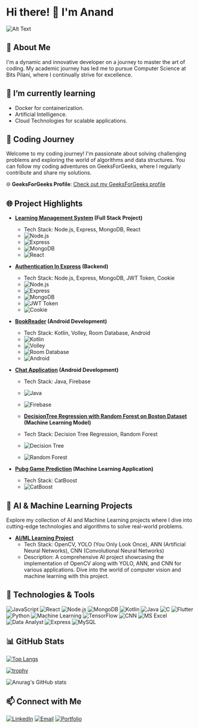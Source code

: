 # Hi there! 👋 I'm Anand

![Alt Text](https://media.tenor.com/lNtmoshuUI8AAAAi/bahroo-hacker.gif)




## 🚀 About Me
I'm a dynamic and innovative developer on a journey to master the art of coding. My academic journey has led me to pursue Computer Science at Bits Pilani, where I continually strive for excellence.

## 🌱 I’m currently learning

- Docker for containerization.
- Artificial Intelligence.
 - Cloud Technologies for scalable applications.

## 🚀 Coding Journey

Welcome to my coding journey! I'm passionate about solving challenging problems and exploring the world of algorithms and data structures. You can follow my coding adventures on GeeksForGeeks, where I regularly contribute and share my solutions.

🌐 **GeeksForGeeks Profile**: [Check out my GeeksForGeeks profile](https://auth.geeksforgeeks.org/user/anandtiwari840972) 


## 🌐 Project Highlights
- **[Learning Management System](https://github.com/anand-bits/Learning-Management-System) (Full Stack Project)**
  - Tech Stack: Node.js, Express, MongoDB, React
  - ![Node.js](https://img.shields.io/badge/Node.js-339933?style=flat&logo=node.js&logoColor=white)
  - ![Express](https://img.shields.io/badge/Express-000000?style=flat&logo=express&logoColor=white)
  - ![MongoDB](https://img.shields.io/badge/MongoDB-47A248?style=flat&logo=mongodb&logoColor=white)
  - ![React](https://img.shields.io/badge/React-61DAFB?style=flat&logo=react&logoColor=black)

- **[Authentication In Express](https://github.com/anand-bits/Authentication-In-Express) (Backend)**
  - Tech Stack: Node.js, Express, MongoDB, JWT Token, Cookie
  - ![Node.js](https://img.shields.io/badge/Node.js-339933?style=flat&logo=node.js&logoColor=white)
  - ![Express](https://img.shields.io/badge/Express-000000?style=flat&logo=express&logoColor=white)
  - ![MongoDB](https://img.shields.io/badge/MongoDB-47A248?style=flat&logo=mongodb&logoColor=white)
  - ![JWT Token](https://img.shields.io/badge/JWT%20Token-000000?style=flat&logo=json-web-tokens)
  - ![Cookie](https://img.shields.io/badge/Cookie-000000?style=flat&logo=cookie&logoColor=white)

- **[BookReader](https://github.com/anand-bits/BookReader) (Android Development)**
  - Tech Stack: Kotlin, Volley, Room Database, Android
  - ![Kotlin](https://img.shields.io/badge/Kotlin-0095D5?style=flat&logo=kotlin&logoColor=white)
  - ![Volley](https://img.shields.io/badge/Volley-4285F4?style=flat&logo=volley&logoColor=white)
  - ![Room Database](https://img.shields.io/badge/Room%20Database-4CAF50?style=flat&logo=sqlite&logoColor=white)
  - ![Android](https://img.shields.io/badge/Android-3DDC84?style=flat&logo=android&logoColor=white)

- **[Chat Application](https://github.com/anand-bits/ChatApplication) (Android Development)**
  - Tech Stack: Java, Firebase
  - ![Java](https://img.shields.io/badge/Java-007396?style=flat&logo=java&logoColor=white)
  - ![Firebase](https://img.shields.io/badge/Firebase-FFCA28?style=flat&logo=firebase&logoColor=black)
    
  - **[DecisionTree Regression with Random Forest on Boston Dataset](https://github.com/anand-bits/DecisionTree-Regression-with-Random-Forest-on-Boston-Dataset) (Machine Learning Model)**
  - Tech Stack: Decision Tree Regression, Random Forest
  - ![Decision Tree](https://img.shields.io/badge/Decision%20Tree%20Regression-5C832F?style=flat&logo=python&logoColor=white)
  - ![Random Forest](https://img.shields.io/badge/Random%20Forest-4E8C52?style=flat&logo=python&logoColor=white)


- **[Pubg Game Prediction](https://github.com/anand-bits/Pubg_Game-Prediction-) (Machine Learning Application)**
  - Tech Stack: CatBoost
  - ![CatBoost](https://img.shields.io/badge/CatBoost-FFA000?style=flat&logo=catboost&logoColor=white)
## 🤖 AI & Machine Learning Projects

Explore my collection of AI and Machine Learning projects where I dive into cutting-edge technologies and algorithms to solve real-world problems.

- **[AI/ML Learning Project](https://github.com/anand-bits/AI_ML_learning_project)**
  - Tech Stack: OpenCV, YOLO (You Only Look Once), ANN (Artificial Neural Networks), CNN (Convolutional Neural Networks)
  - Description: A comprehensive AI project showcasing the implementation of OpenCV along with YOLO, ANN, and CNN for various applications. Dive into the world of computer vision and machine learning with this project.

<!-- Add more AI and ML projects as needed -->



## 🔧 Technologies & Tools
![JavaScript](https://img.shields.io/badge/JavaScript-F7DF1E?style=flat&logo=javascript&logoColor=black)
![React](https://img.shields.io/badge/React-61DAFB?style=flat&logo=react&logoColor=black)
![Node.js](https://img.shields.io/badge/Node.js-339933?style=flat&logo=node.js&logoColor=white)
![MongoDB](https://img.shields.io/badge/MongoDB-47A248?style=flat&logo=mongodb&logoColor=white)
![Kotlin](https://img.shields.io/badge/Kotlin-0095D5?style=flat&logo=kotlin&logoColor=white)
![Java](https://img.shields.io/badge/Java-007396?style=flat&logo=java&logoColor=white)
![C](https://img.shields.io/badge/C-A8B9CC?style=flat&logo=c&logoColor=white)
![Flutter](https://img.shields.io/badge/Flutter-02569B?style=flat&logo=flutter&logoColor=white)
![Python](https://img.shields.io/badge/Python-3776AB?style=flat&logo=python&logoColor=white)
![Machine Learning](https://img.shields.io/badge/Machine%20Learning-48B0F7?style=flat&logo=pytorch&logoColor=white)
![TensorFlow](https://img.shields.io/badge/TensorFlow-FF6F00?style=flat&logo=tensorflow&logoColor=white)
![CNN](https://img.shields.io/badge/CNN-4E8C52?style=flat&logo=python&logoColor=white)
![MS Excel](https://img.shields.io/badge/MS%20Excel-217346?style=flat&logo=microsoft-excel&logoColor=white)
![Data Analyst](https://img.shields.io/badge/Data%20Analyst-0F7DC2?style=flat&logo=data&logoColor=white)
![Express](https://img.shields.io/badge/Express-000000?style=flat&logo=express&logoColor=white)
![MySQL](https://img.shields.io/badge/MySQL-4479A1?style=flat&logo=mysql&logoColor=white)












## 📊 GitHub Stats
[![Top Langs](https://github-readme-stats.vercel.app/api/top-langs/?username=anand-bits&hide=html&layout=compact)](https://github.com/anuraghazra/github-readme-stats)





[![trophy](https://github-profile-trophy.vercel.app/?username=anand-bits)](https://github.com/ryo-ma/github-profile-trophy)

![Anurag's GitHub stats](https://github-readme-stats.vercel.app/api?username=anand-bits&show_icons=true&theme=radical)
## 📫 Connect with Me
[![LinkedIn](https://img.shields.io/badge/LinkedIn-0077B5?style=flat&logo=linkedin&logoColor=white)](https://www.linkedin.com/in/anand-kumar-85b300249)
[![Email](https://img.shields.io/badge/Email-000000?style=flat&logo=gmail&logoColor=white)](mailto:h20220277@pilani.bits-pilani.ac.in)
[![Portfolio](https://img.shields.io/badge/Portfolio-000000?style=flat&logo=react&logoColor=white)](https://your-portfolio-link.com)


<!-- Feel free to add more sections or customize as per your preference -->

<!--
**anand-bits/anand-bits** is a ✨ _special_ ✨ repository because its `README.md` (this file) appears on your GitHub profile.

Here are some ideas to get you started:

- 🔭 I’m currently working on ...
- 🌱 I’m currently learning ...
- 👯 I’m looking to collaborate on ...
- 🤔 I’m looking for help with ...
- 💬 Ask me about ...
- 📫 How to reach me: ...
- 😄 Pronouns: ...
- ⚡ Fun fact: ...

-->
